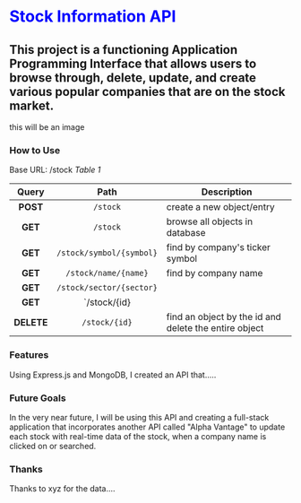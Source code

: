 # <span style="color: blue"> **Stock Information API** </span>

## This project is a functioning Application Programming Interface that allows users to browse through, delete, update, and create various popular companies that are on the stock market.

this will be an image

### How to Use

Base URL: /stock
_Table 1_

|   Query    |           Path           | Description                                           |
| :--------: | :----------------------: | ----------------------------------------------------- |
|  **POST**  |         `/stock`         | create a new object/entry                             |
|  **GET**   |         `/stock`         | browse all objects in database                        |
|  **GET**   | `/stock/symbol/{symbol}` | find by company's ticker symbol                       |
|  **GET**   |   `/stock/name/{name}`   | find by company name                                  |
|  **GET**   | `/stock/sector/{sector}` |
|  **GET**   |       `/stock/{id}       |
| **DELETE** |      `/stock/{id}`       | find an object by the id and delete the entire object | String. |

### Features

Using Express.js and MongoDB, I created an API that.....

### Future Goals

In the very near future, I will be using this API and creating a full-stack application that incorporates another API called "Alpha Vantage" to update each stock with real-time data of the stock, when a company name is clicked on or searched.

### Thanks

Thanks to xyz for the data....

